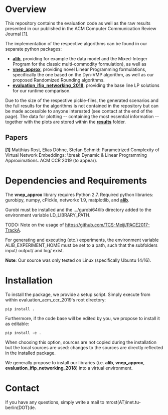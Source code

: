 
# Overview

This repository contains the evaluation code as well as the raw results presented in our published in the ACM Computer Communication Review Journal [1].

The implementation of the respective algorithms can be found in our separate python packages: 
- **[alib](https://github.com/vnep-approx/alib)**, providing for example the data model and the Mixed-Integer Program for the classic multi-commodity formulation), as well as
- **[vnep_approx](https://github.com/vnep-approx/vnep_approx)**, providing novel Linear Programming formulations, specifically the one based on the Dyn-VMP algorithm, as well as our proposed Randomized Rounding algorithms.
- **[evaluation_ifip_networking_2018](https://github.com/vnep-approx/evaluation_ifip_networking_2018)**, providing the base line LP solutions for our runtime comparison.


Due to the size of the respective pickle-files, the generated scenarios and the full results for the algorithms is not contained in the repository but can be made accessible 
to anyone interested (see contact at the end of the page). The data for plotting -- containing the most essential information -- together with the plots
are stored within the **[results](results)** folder. 

## Papers

**[1]** Matthias Rost, Elias Döhne, Stefan Schmid: Parametrized Complexity of Virtual Network Embeddings: \break Dynamic \& Linear Programming Approximations. ACM CCR 2019 (to appear).

# Dependencies and Requirements

The **vnep_approx** library requires Python 2.7. Required python libraries: gurobipy, numpy, cPickle, networkx 1.9, matplotlib, and **[alib](https://github.com/vnep-approx/alib)**. 

Gurobi must be installed and the .../gurobi64/lib directory added to the environment variable LD_LIBRARY_PATH.

TODO: Note on the usage of https://github.com/TCS-Meiji/PACE2017-TrackA.

For generating and executing (etc.) experiments, the environment variable ALIB_EXPERIMENT_HOME must be set to a path, such that the subfolders input/ output/ and log/ exist.

**Note**: Our source was only tested on Linux (specifically Ubuntu 14/16).  

# Installation

To install the package, we provide a setup script. Simply execute from within evaluation_acm_ccr_2019's root directory: 

```
pip install .
```

Furthermore, if the code base will be edited by you, we propose to install it as editable:
```
pip install -e .
```
When choosing this option, sources are not copied during the installation but the local sources are used: changes to
the sources are directly reflected in the installed package.

We generally propose to install our libraries (i.e. **alib**, **vnep_approx**, **evaluation_ifip_networking_2018**) into a virtual environment.

# Contact

If you have any questions, simply write a mail to mrost(AT)inet.tu-berlin(DOT)de.
